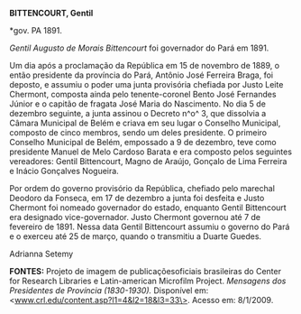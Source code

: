 **BITTENCOURT, Gentil**

\*gov. PA 1891.

*Gentil Augusto de Morais Bittencourt* foi governador do Pará em 1891.

Um dia após a proclamação da República em 15 de novembro de 1889, o
então presidente da província do Pará, Antônio José Ferreira Braga, foi
deposto, e assumiu o poder uma junta provisória chefiada por Justo Leite
Chermont, composta ainda pelo tenente-coronel Bento José Fernandes
Júnior e o capitão de fragata José Maria do Nascimento. No dia 5 de
dezembro seguinte, a junta assinou o Decreto n^o^ 3, que dissolvia a
Câmara Municipal de Belém e criava em seu lugar o Conselho Municipal,
composto de cinco membros, sendo um deles presidente. O primeiro
Conselho Municipal de Belém, empossado a 9 de dezembro, teve como
presidente Manuel de Melo Cardoso Barata e era composto pelos seguintes
vereadores: Gentil Bittencourt, Magno de Araújo, Gonçalo de Lima
Ferreira e Inácio Gonçalves Nogueira.

Por ordem do governo provisório da República, chefiado pelo marechal
Deodoro da Fonseca, em 17 de dezembro a junta foi desfeita e Justo
Chermont foi nomeado governador do estado, enquanto Gentil Bittencourt
era designado vice-governador. Justo Chermont governou até 7 de
fevereiro de 1891. Nessa data Gentil Bittencourt assumiu o governo do
Pará e o exerceu até 25 de março, quando o transmitiu a Duarte Guedes.

Adrianna Setemy

**FONTES:** Projeto de imagem de publicaçõesoficiais brasileiras do
Center for Research Libraries e Latin-american Microfilm Project.
*Mensagens dos Presidentes de Província (1830-1930).* Disponível em:
\<www.crl.edu/content.asp?l1=4&l2=18&l3=33\>. Acesso em: 8/1/2009.
